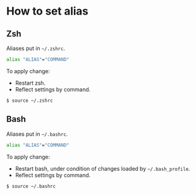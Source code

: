 # How to set alias

## Zsh
Aliases put in `~/.zshrc`.
```sh
alias "ALIAS"="COMMAND"
```

To apply change:
- Restart zsh.
- Reflect settings by command.
```
$ source ~/.zshrc
```

## Bash
Aliases put in `~/.bashrc`.
```sh
alias "ALIAS"="COMMAND"
```

To apply change:
- Restart bash, under condition of changes loaded by `~/.bash_profile`.
- Reflect settings by command.
```
$ source ~/.bashrc
```

